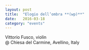 ```yaml
---
layout: post
title:  "Elogio dell’ombra **(wp)**"
date:   2016-03-18
category: "events"
---
```

Vittorio Fusco, violin <br>
@ Chiesa del Carmine, Avellino, Italy<br>